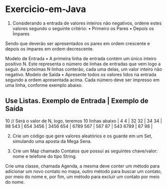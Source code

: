 # Exercicio-em-Java

1. Considerando a entrada de valores inteiros não negativos, ordene estes valores segundo o
seguinte critério:
  • Primeiro os Pares
  • Depois os Ímpares
  
Sendo que deverão ser apresentados os pares em ordem crescente e depois os ímpares em
ordem decrescente.

Modelo de Entrada
  • A primeira linha de entrada contém um único inteiro positivo N. Este representa o número
  de linhas de entradas que vem logo a seguir. As próximas N linhas conterão, cada uma
  delas, um valor inteiro não negativo.
Modelo de Saída
  • Apresente todos os valores lidos na entrada segundo a ordem apresentada acima. Cada
  número deve ser impresso em uma linha, conforme exemplo abaixo.
  
Use Listas.
Exemplo de Entrada | Exemplo de Saída
-------------------------------------
10 // Será o valor de N, logo, teremos 10 linhas abaixo | 4
4 | 32
32 | 34
34 | 98
543 | 654
3456 | 3456
654 | 6789
567 | 567
87 | 543
6789 | 87
98 |

2. Crie um código que gere valores aleatórios e os guarde em um Set, simulando uma aposta
da Mega Sena.

3. Crie um Map chamado Contatos que possui as seguintes chave/valor: nome e telefone do
tipo String.

Crie uma classe, chamada Agenda, a mesma deve conter um método para adicionar um novo
contato no mapa, outro método para buscar um contato, por meio do nome e, por fim, um método
para excluir um contato por meio do nome.
